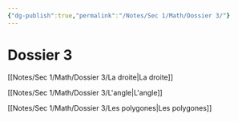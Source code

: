 ```yaml
---
{"dg-publish":true,"permalink":"/Notes/Sec 1/Math/Dossier 3/"}
---
```


# Dossier 3

[[Notes/Sec 1/Math/Dossier 3/La droite\|La droite]]

[[Notes/Sec 1/Math/Dossier 3/L'angle\|L'angle]]

[[Notes/Sec 1/Math/Dossier 3/Les polygones\|Les polygones]]